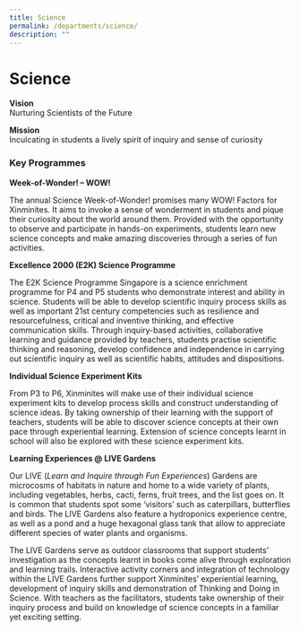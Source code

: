 ```yaml
---
title: Science
permalink: /departments/science/
description: ""
---
```



# **Science**

**Vision**    
Nurturing Scientists of the Future

**Mission**    
Inculcating in students a lively spirit of inquiry and sense of curiosity

### Key Programmes

**Week-of-Wonder! – WOW!**

The annual Science Week-of-Wonder! promises many WOW! Factors for Xinminites. It aims to invoke a sense of wonderment in students and pique their curiosity about the world around them. Provided with the opportunity to observe and participate in hands-on experiments, students learn new science concepts and make amazing discoveries through a series of fun activities.

**Excellence 2000 (E2K) Science Programme**

The E2K Science Programme Singapore is a science enrichment programme for P4 and P5 students who demonstrate interest and ability in science. Students will be able to develop scientific inquiry process skills as well as important 21st&nbsp;century competencies such as resilience and resourcefulness, critical and inventive thinking, and effective communication skills. Through inquiry-based activities, collaborative learning and guidance provided by teachers, students practise scientific thinking and reasoning, develop confidence and independence in carrying out scientific inquiry as well as scientific habits, attitudes and dispositions.



**Individual Science Experiment Kits**

From P3 to P6, Xinminites will make use of their individual science experiment kits to develop process skills and construct understanding of science ideas. By taking ownership of their learning with the support of teachers, students will be able to discover science concepts at their own pace through experiential learning. Extension of science concepts learnt in school will also be explored with these science experiment kits.

**Learning Experiences @ LIVE Gardens**

Our LIVE (_Learn and Inquire through Fun Experiences_) Gardens are microcosms of habitats in nature and home to a wide variety of plants, including vegetables, herbs, cacti, ferns, fruit trees, and the list goes on. It is common that students spot some ‘visitors’ such as caterpillars, butterflies and birds. The LIVE Gardens also feature a hydroponics experience centre, as well as a pond and a huge hexagonal glass tank that allow to appreciate different species of water plants and organisms.

The LIVE Gardens serve as outdoor classrooms that support students’ investigation as the concepts learnt in books come alive through exploration and learning trails. Interactive activity corners and integration of technology within the LIVE Gardens further support Xinminites’ experiential learning, development of inquiry skills and demonstration of Thinking and Doing in Science. With teachers as the facilitators, students take ownership of their inquiry process and build on knowledge of science concepts in a familiar yet exciting setting.


